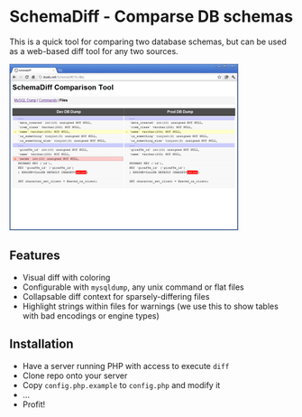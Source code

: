 # SchemaDiff - Comparse DB schemas

This is a quick tool for comparing two database schemas, but can be used as a web-based diff tool for any two sources.

<a href="https://github.com/iamcal/SchemaDiff/raw/master/demo_large.png"><img src="https://github.com/iamcal/SchemaDiff/raw/master/demo.png" /></a>

## Features

* Visual diff with coloring
* Configurable with `mysqldump`, any unix command or flat files
* Collapsable diff context for sparsely-differing files
* Highlight strings within files for warnings (we use this to show tables with bad encodings or engine types)

## Installation

* Have a server running PHP with access to execute `diff`
* Clone repo onto your server
* Copy `config.php.example` to `config.php` and modify it
* ...
* Profit!
